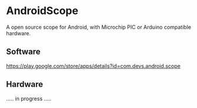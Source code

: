AndroidScope
============

A open source scope for Android, with Microchip PIC or Arduino compatible hardware.


Software
----
https://play.google.com/store/apps/details?id=com.devs.android.scope


Hardware
----

..... in progress .....
